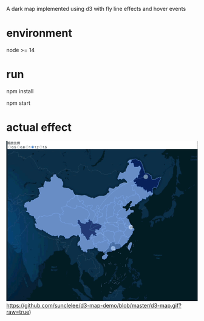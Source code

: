 A dark map implemented using d3 with fly line effects and hover events

# environment
node >= 14

# run

npm install

npm start

# actual effect

![图片的URL](https://github.com/sunclelee/d3-map-demo/blob/master/d3-map.gif?raw=true)https://github.com/sunclelee/d3-map-demo/blob/master/d3-map.gif?raw=true)
